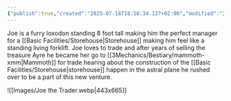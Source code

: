```yaml
---
{"publish":true,"created":"2025-07-18T18:56:34.127+02:00","modified":"2025-07-18T17:55:08.755+02:00","cssclasses":""}
---
```


Joe is a furry loxodon standing 8 foot tall making him the perfect manager for a [[Basic Facilities/Storehouse\|Storehouse]] making him feel like a standing living forklift. Joe loves to trade and after years of selling the treasure Ayre he became her go to [[3Mechanics/Bestiary/mammoth-xmm\|Mammoth]] for trade hearing about the construction of the [[Basic Facilities/Storehouse\|storehouse]] happen in the astral plane he rushed over to be a part of this new venture.

![[Images/Joe the Trader.webp|443x665]]

